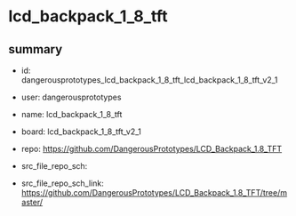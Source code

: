 # lcd_backpack_1_8_tft
 
## summary 
* id: dangerousprototypes_lcd_backpack_1_8_tft_lcd_backpack_1_8_tft_v2_1
* user: dangerousprototypes
* name: lcd_backpack_1_8_tft
* board: lcd_backpack_1_8_tft_v2_1
* repo: https://github.com/DangerousPrototypes/LCD_Backpack_1.8_TFT



* src_file_repo_sch: 
* src_file_repo_sch_link: https://github.com/DangerousPrototypes/LCD_Backpack_1.8_TFT/tree/master/






